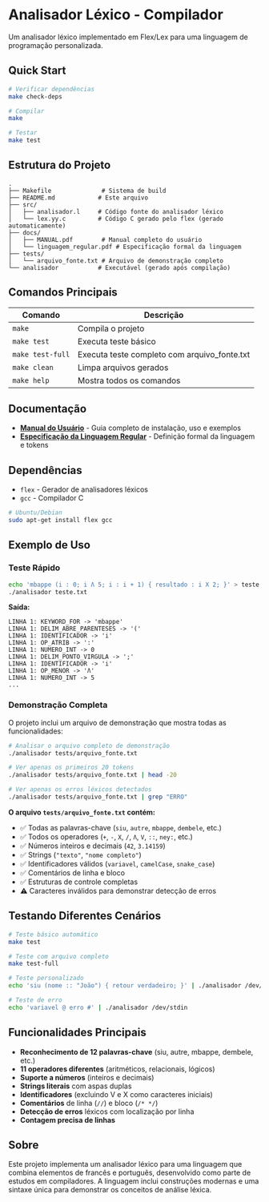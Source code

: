 # Analisador Léxico - Compilador

Um analisador léxico implementado em Flex/Lex para uma linguagem de programação personalizada.

## Quick Start

```bash
# Verificar dependências
make check-deps

# Compilar
make

# Testar
make test
```

## Estrutura do Projeto

```
.
├── Makefile              # Sistema de build
├── README.md            # Este arquivo
├── src/
│   ├── analisador.l     # Código fonte do analisador léxico
│   └── lex.yy.c         # Código C gerado pelo flex (gerado automaticamente)
├── docs/
│   ├── MANUAL.pdf        # Manual completo do usuário
│   └── linguagem_regular.pdf # Especificação formal da linguagem
├── tests/
│   └── arquivo_fonte.txt # Arquivo de demonstração completo
└── analisador           # Executável (gerado após compilação)
```

## Comandos Principais

| Comando | Descrição |
|---------|-----------|
| `make` | Compila o projeto |
| `make test` | Executa teste básico |
| `make test-full` | Executa teste completo com arquivo_fonte.txt |
| `make clean` | Limpa arquivos gerados |
| `make help` | Mostra todos os comandos |

## Documentação

- **[Manual do Usuário](docs/MANUAL.md)** - Guia completo de instalação, uso e exemplos
- **[Especificação da Linguagem Regular](docs/linguagem_regular.md)** - Definição formal da linguagem e tokens

## Dependências

- `flex` - Gerador de analisadores léxicos
- `gcc` - Compilador C

```bash
# Ubuntu/Debian
sudo apt-get install flex gcc
```

## Exemplo de Uso

### Teste Rápido
```bash
echo 'mbappe (i : 0; i Ʌ 5; i : i + 1) { resultado : i X 2; }' > teste.txt
./analisador teste.txt
```

**Saída:**
```
LINHA 1: KEYWORD_FOR -> 'mbappe'
LINHA 1: DELIM_ABRE_PARENTESES -> '('
LINHA 1: IDENTIFICADOR -> 'i'
LINHA 1: OP_ATRIB -> ':'
LINHA 1: NUMERO_INT -> 0
LINHA 1: DELIM_PONTO_VIRGULA -> ';'
LINHA 1: IDENTIFICADOR -> 'i'
LINHA 1: OP_MENOR -> 'Ʌ'
LINHA 1: NUMERO_INT -> 5
...
```

### Demonstração Completa
O projeto inclui um arquivo de demonstração que mostra todas as funcionalidades:

```bash
# Analisar o arquivo completo de demonstração
./analisador tests/arquivo_fonte.txt

# Ver apenas os primeiros 20 tokens
./analisador tests/arquivo_fonte.txt | head -20

# Ver apenas os erros léxicos detectados
./analisador tests/arquivo_fonte.txt | grep "ERRO"
```

**O arquivo `tests/arquivo_fonte.txt` contém:**
- ✅ Todas as palavras-chave (`siu`, `autre`, `mbappe`, `dembele`, etc.)
- ✅ Todos os operadores (`+`, `-`, `X`, `/`, `Ʌ`, `V`, `::`, `ney:`, etc.)
- ✅ Números inteiros e decimais (`42`, `3.14159`)
- ✅ Strings (`"texto"`, `"nome completo"`)
- ✅ Identificadores válidos (`variavel`, `camelCase`, `snake_case`)
- ✅ Comentários de linha e bloco
- ✅ Estruturas de controle completas
- ⚠️ Caracteres inválidos para demonstrar detecção de erros

## Testando Diferentes Cenários

```bash
# Teste básico automático
make test

# Teste com arquivo completo
make test-full

# Teste personalizado
echo 'siu (nome :: "João") { retour verdadeiro; }' | ./analisador /dev/stdin

# Teste de erro
echo 'variavel @ erro #' | ./analisador /dev/stdin
```

## Funcionalidades Principais

- **Reconhecimento de 12 palavras-chave** (siu, autre, mbappe, dembele, etc.)
- **11 operadores diferentes** (aritméticos, relacionais, lógicos)
- **Suporte a números** (inteiros e decimais)
- **Strings literais** com aspas duplas
- **Identificadores** (excluindo V e X como caracteres iniciais)
- **Comentários** de linha (`//`) e bloco (`/* */`)
- **Detecção de erros** léxicos com localização por linha
- **Contagem precisa de linhas**

## Sobre

Este projeto implementa um analisador léxico para uma linguagem que combina elementos de francês e português, desenvolvido como parte de estudos em compiladores. A linguagem inclui construções modernas e uma sintaxe única para demonstrar os conceitos de análise léxica.
